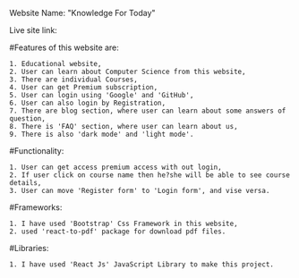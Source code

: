 Website Name: "Knowledge For Today"

Live site link: 

#Features of this website are:

    1. Educational website,
    2. User can learn about Computer Science from this website,
    3. There are individual Courses,
    4. User can get Premium subscription,
    5. User can login using 'Google' and 'GitHub',
    6. User can also login by Registration,
    7. There are blog section, where user can learn about some answers of question,
    8. There is 'FAQ' section, where user can learn about us,
    9. There is also 'dark mode' and 'light mode'.

#Functionality:

    1. User can get access premium access with out login,
    2. If user click on course name then he?she will be able to see course details,
    3. User can move 'Register form' to 'Login form', and vise versa.

#Frameworks:
    
    1. I have used 'Bootstrap' Css Framework in this website,
    2. used 'react-to-pdf' package for download pdf files.

#Libraries:

    1. I have used 'React Js' JavaScript Library to make this project.
